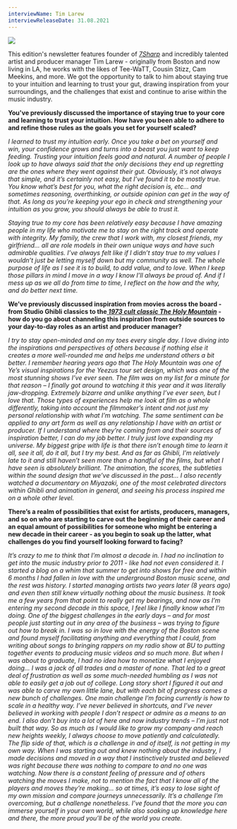 ```yaml
---
interviewName: Tim Larew
interviewReleaseDate: 31.08.2021
---
```

![](https://images.disco.ac/uploaded_image/?pk=uploaded-image-63323%3AHtunqkUXKeGMUaid4c_auLT70Is&mode=contain&width=1100&height=1082)

This edition's newsletter features founder of *[7Sharp](https://www.instagram.com/7sharpcreative/?hl=en)* and incredibly talented artist and producer manager Tim Larew - originally from Boston and now living in LA, he works with the likes of Tee-WaTT, Cousin Stizz, Cam Meekins, and more. We got the opportunity to talk to him about staying true to your intuition and learning to trust your gut, drawing inspiration from your surroundings, and the challenges that exist and continue to arise within the music industry.



**You've previously discussed the importance of staying true to your core and learning to trust your intuition. How have you been able to adhere to and refine those rules as the goals you set for yourself scaled?**

*I learned to trust my intuition early. Once you take a bet on yourself and win, your confidence grows and turns into a beast you just want to keep feeding. Trusting your intuition feels good and natural. A number of people I look up to have always said that the only decisions they end up regretting are the ones where they went against their gut. Obviously, it’s not always that simple, and it’s certainly not easy, but I’ve found it to be mostly true. You know what’s best for you, what the right decision is, etc… and sometimes reasoning, overthinking, or outside opinion can get in the way of that. As long as you’re keeping your ego in check and strengthening your intuition as you grow, you should always be able to trust it.*

*Staying true to my core has been relatively easy because I have amazing people in my life who motivate me to stay on the right track and operate with integrity. My family, the crew that I work with, my closest friends, my girlfriend… all are role models in their own unique ways and have such admirable qualities. I’ve always felt like if I didn’t stay true to my values I wouldn’t just be letting myself down but my community as well. The whole purpose of life as I see it is to build, to add value, and to love. When I keep those pillars in mind I move in a way I know I’ll always be proud of. And if I mess up as we all do from time to time, I reflect on the how and the why, and do better next time.*



**We’ve previously discussed inspiration from movies across the board - from Studio Ghibli classics to the[ *1973 cult classic The Holy Mountain*](https://en.wikipedia.org/wiki/The_Holy_Mountain_(1973_film)) - how do you go about channeling this inspiration from outside sources to your day-to-day roles as an artist and producer manager?**

*I try to stay open-minded and on my toes every single day. I love diving into the inspirations and perspectives of others because if nothing else it creates a more well-rounded me and helps me understand others a bit better. I remember hearing years ago that The Holy Mountain was one of Ye’s visual inspirations for the Yeezus tour set design, which was one of the most stunning shows I’ve ever seen. The film was on my list for a minute for that reason – I finally got around to watching it this year and it was literally jaw-dropping. Extremely bizarre and unlike anything I’ve ever seen, but I love that. Those types of experiences help me look at film as a whole differently, taking into account the filmmaker’s intent and not just my personal relationship with what I’m watching. The same sentiment can be applied to any art form as well as any relationship I have with an artist or producer. If I understand where they’re coming from and their sources of inspiration better, I can do my job better. I truly just love expanding my universe. My biggest gripe with life is that there isn’t enough time to learn it all, see it all, do it all, but I try my best. And as far as Ghibli, I’m relatively late to it and still haven’t seen more than a handful of the films, but what I have seen is absolutely brilliant. The animation, the scores, the subtleties within the sound design that we’ve discussed in the past… I also recently watched a documentary on Miyazaki, one of the most celebrated directors within Ghibli and animation in general, and seeing his process inspired me on a whole other level.*

**There’s a realm of possibilities that exist for artists, producers, managers, and so on who are starting to carve out the beginning of their career and an equal amount of possibilities for someone who might be entering a new decade in their career - as you begin to soak up the latter, what challenges do you find yourself looking forward to facing?**

*It’s crazy to me to think that I’m almost a decade in. I had no inclination to get into the music industry prior to 2011 - like had not even considered it. I started a blog on a whim that summer to get into shows for free and within 6 months I had fallen in love with the underground Boston music scene, and the rest was history. I started managing artists two years later (8 years ago) and even then still knew virtually nothing about the music business. It took me a few years from that point to really get my bearings, and now as I’m entering my second decade in this space, I feel like I finally know what I’m doing. One of the biggest challenges in the early days – and for most people just starting out in any area of the business – was trying to figure out how to break in. I was so in love with the energy of the Boston scene and found myself facilitating anything and everything that I could, from writing about songs to bringing rappers on my radio show at BU to putting together events to producing music videos and so much more. But when I was about to graduate, I had no idea how to monetize what I enjoyed doing… I was a jack of all trades and a master of none. That led to a great deal of frustration as well as some much-needed humbling as I was not able to easily get a job out of college. Long story short I figured it out and was able to carve my own little lane, but with each bit of progress comes a new bunch of challenges. One main challenge I’m facing currently is how to scale in a healthy way. I’ve never believed in shortcuts, and I’ve never believed in working with people I don’t respect or admire as a means to an end. I also don’t buy into a lot of here and now industry trends – I’m just not built that way. So as much as I would like to grow my company and reach new heights weekly, I always choose to move patiently and calculatedly. The flip side of that, which is a challenge in and of itself, is not getting in my own way. When I was starting out and knew nothing about the industry, I made decisions and moved in a way that I instinctively trusted and believed was right because there was nothing to compare to and no one was watching. Now there is a constant feeling of pressure and of others watching the moves I make, not to mention the fact that I know all of the players and moves they’re making… so at times, it’s easy to lose sight of my own mission and compare journeys unnecessarily. It’s a challenge I’m overcoming, but a challenge nonetheless. I’ve found that the more you can immerse yourself in your own world, while also soaking up knowledge here and there, the more proud you’ll be of the world you create.*